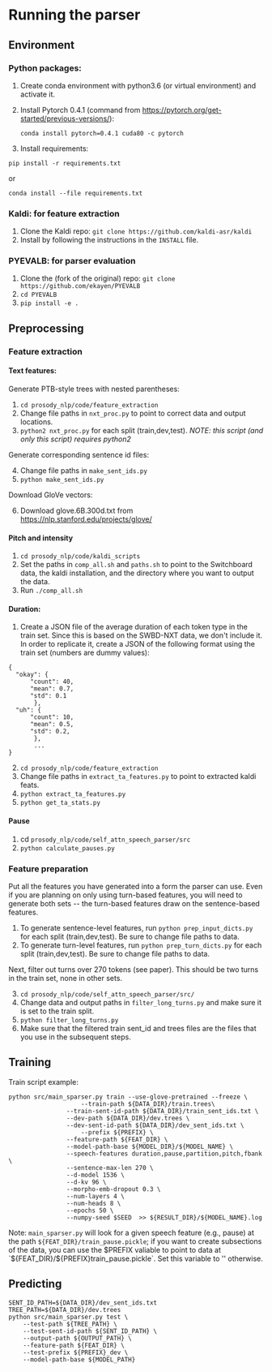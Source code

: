 # Running the parser

## Environment

### Python packages:

1. Create conda environment with python3.6 (or virtual environment) and activate it.
2. Install Pytorch 0.4.1 (command from https://pytorch.org/get-started/previous-versions/):
	
	`conda install pytorch=0.4.1 cuda80 -c pytorch`

3. Install requirements:

`pip install -r requirements.txt`

or

`conda install --file requirements.txt`

### Kaldi: for feature extraction

1. Clone the Kaldi repo: `git clone https://github.com/kaldi-asr/kaldi`
2. Install by following the instructions in the `INSTALL` file.

### PYEVALB: for parser evaluation

1. Clone the (fork of the original) repo: `git clone https://github.com/ekayen/PYEVALB`
2. `cd PYEVALB`
3. `pip install -e .`

## Preprocessing

### Feature extraction

#### Text features:

Generate PTB-style trees with nested parentheses:

1. `cd prosody_nlp/code/feature_extraction`
2. Change file paths in `nxt_proc.py` to point to correct data and output locations.
3. `python2 nxt_proc.py` for each split (train,dev,test). *NOTE: this script (and only this script) requires python2*

Generate corresponding sentence id files:

4. Change file paths in `make_sent_ids.py`
5. `python make_sent_ids.py`

Download GloVe vectors: 

6. Download glove.6B.300d.txt from https://nlp.stanford.edu/projects/glove/


#### Pitch and intensity

1. `cd prosody_nlp/code/kaldi_scripts`
2. Set the paths in `comp_all.sh` and `paths.sh` to point to the Switchboard data, the kaldi installation, and the directory where you want to output the data.
3. Run `./comp_all.sh`

#### Duration:

1. Create a JSON file of the average duration of each token type in the train set. Since this is based on the SWBD-NXT data, we don't include it. In order to replicate it, create a JSON of the following format using the train set (numbers are dummy values):

```
{
  "okay": {
      "count": 40,
      "mean": 0.7,	
      "std": 0.1
       },
  "uh": {
      "count": 10,
      "mean": 0.5,
      "std": 0.2,
       },
       ...
}						
```
2. `cd prosody_nlp/code/feature_extraction`
3. Change file paths in `extract_ta_features.py` to point to extracted kaldi feats.
4. `python extract_ta_features.py`
5. `python get_ta_stats.py`

#### Pause

1. cd `prosody_nlp/code/self_attn_speech_parser/src`
2. `python calculate_pauses.py`


### Feature preparation

Put all the features you have generated into a form the parser can use. Even if you are planning on only using turn-based features, you will need to generate both sets -- the turn-based features draw on the sentence-based features.

1. To generate sentence-level features, run `python prep_input_dicts.py` for each split (train,dev,test). Be sure to change file paths to data.
2. To generate turn-level features, run `python prep_turn_dicts.py` for each split (train,dev,test). Be sure to change file paths to data.

Next, filter out turns over 270 tokens (see paper). This should be two turns in the train set, none in other sets.

3. `cd prosody_nlp/code/self_attn_speech_parser/src/`
4. Change data and output paths in `filter_long_turns.py` and make sure it is set to the train split.
5. `python filter_long_turns.py`
6. Make sure that the filtered train sent_id and trees files are the files that you use in the subsequent steps.


## Training

Train script example:

```
python src/main_sparser.py train --use-glove-pretrained --freeze \
       			   	--train-path ${DATA_DIR}/train.trees\
			   	--train-sent-id-path ${DATA_DIR}/train_sent_ids.txt \
				--dev-path ${DATA_DIR}/dev.trees \
				--dev-sent-id-path ${DATA_DIR}/dev_sent_ids.txt \
			        --prefix ${PREFIX} \ 
				--feature-path ${FEAT_DIR} \
				--model-path-base ${MODEL_DIR}/${MODEL_NAME} \
				--speech-features duration,pause,partition,pitch,fbank \
				--sentence-max-len 270 \
				--d-model 1536 \
				--d-kv 96 \
				--morpho-emb-dropout 0.3 \
				--num-layers 4 \
				--num-heads 8 \
				--epochs 50 \
				--numpy-seed $SEED  >> ${RESULT_DIR}/${MODEL_NAME}.log
```

Note: `main_sparser.py` will look for a given speech feature (e.g., pause) at the path `${FEAT_DIR}/train_pause.pickle`; if you want to create subsections of the data, you can use the $PREFIX valiable to point to data at `${FEAT_DIR}/${PREFIX}train_pause.pickle`. Set this variable to '' otherwise. 

## Predicting

```
SENT_ID_PATH=${DATA_DIR}/dev_sent_ids.txt
TREE_PATH=${DATA_DIR}/dev.trees
python src/main_sparser.py test \
    --test-path ${TREE_PATH} \
    --test-sent-id-path ${SENT_ID_PATH} \
    --output-path ${OUTPUT_PATH} \
    --feature-path ${FEAT_DIR} \
    --test-prefix ${PREFIX}_dev \
    --model-path-base ${MODEL_PATH} 

```
